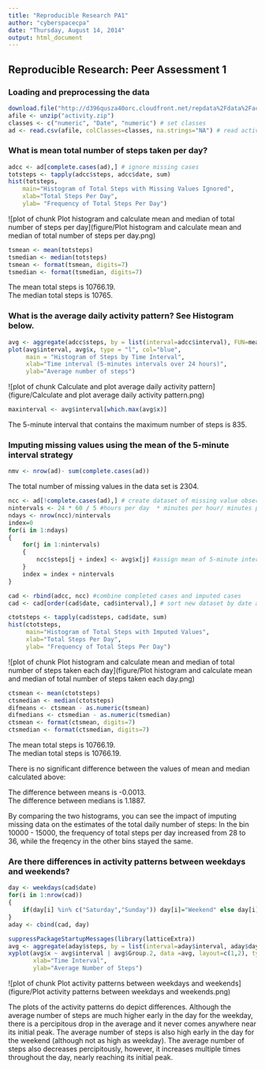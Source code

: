 ```yaml
---
title: "Reproducible Research PA1"
author: "cyberspacecpa"
date: "Thursday, August 14, 2014"
output: html_document
---     
```


## Reproducible Research: Peer Assessment 1

### Loading and preprocessing the data


```r
download.file("http://d396qusza40orc.cloudfront.net/repdata%2Fdata%2Factivity.zip", destfile="activity.zip", mode="wb")
afile <- unzip("activity.zip")
classes <- c("numeric", "Date", "numeric") # set classes
ad <- read.csv(afile, colClasses=classes, na.strings="NA") # read activity data (ad)
```
### What is mean total number of steps taken per day?


```r
adcc <- ad[complete.cases(ad),] # ignore missing cases
totsteps <- tapply(adcc$steps, adcc$date, sum)
hist(totsteps,
    main="Histogram of Total Steps with Missing Values Ignored",
    xlab="Total Steps Per Day", 
    ylab= "Frequency of Total Steps Per Day")
```

![plot of chunk Plot histogram and calculate mean and median of total number of steps per day](figure/Plot histogram and calculate mean and median of total number of steps per day.png) 

```r
tsmean <- mean(totsteps)
tsmedian <- median(totsteps)
tsmean <- format(tsmean, digits=7)
tsmedian <- format(tsmedian, digits=7)
```

The mean total steps is 10766.19.   
The median total steps is 10765.   


### What is the average daily activity pattern? See Histogram below.


```r
avg <- aggregate(adcc$steps, by = list(interval=adcc$interval), FUN=mean)
plot(avg$interval, avg$x, type = "l", col="blue",
     main = "Histogram of Steps by Time Interval",
     xlab="Time interval (5-minutes intervals over 24 hours)",
     ylab="Average number of steps")
```

![plot of chunk Calculate and plot average daily activity pattern](figure/Calculate and plot average daily activity pattern.png) 

```r
maxinterval <- avg$interval[which.max(avg$x)]
```

The 5-minute interval that contains the maximum number of steps is 835.


### Imputing missing values using the mean of the 5-minute interval strategy


```r
nmv <- nrow(ad)- sum(complete.cases(ad))
```

The total number of missing values in the data set is 2304.


```r
ncc <- ad[!complete.cases(ad),] # create dataset of missing value observations
nintervals <- 24 * 60 / 5 #hours per day  * minutes per hour/ minutes per interval
ndays <- nrow(ncc)/nintervals
index=0
for(i in 1:ndays)
{    
    for(j in 1:nintervals)
    {
        ncc$steps[j + index] <- avg$x[j] #assign mean of 5-minute interval to missing values
    }
    index = index + nintervals 
} 
```


```r
cad <- rbind(adcc, ncc) #combine completed cases and imputed cases
cad <- cad[order(cad$date, cad$interval),] # sort new dataset by date and interval within date
```


```r
ctotsteps <- tapply(cad$steps, cad$date, sum)
hist(ctotsteps,
     main="Histogram of Total Steps with Imputed Values",
     xlab="Total Steps Per Day", 
     ylab= "Frequency of Total Steps Per Day")
```

![plot of chunk Plot histogram and calculate mean and median of total number of steps taken each day](figure/Plot histogram and calculate mean and median of total number of steps taken each day.png) 

```r
ctsmean <- mean(ctotsteps)
ctsmedian <- median(ctotsteps)
difmeans <- ctsmean - as.numeric(tsmean)
difmedians <- ctsmedian - as.numeric(tsmedian)
ctsmean <- format(ctsmean, digits=7)
ctsmedian <- format(ctsmedian, digits=7)
```

The mean total steps is 10766.19.   
The median total steps is 10766.19.

There is no significant difference between the values of mean and median calculated above:

The difference between means is -0.0013.     
The difference between medians is 1.1887.

By comparing the two histograms, you can see the impact of imputing missing data on the estimates
of the total daily number of steps: In the bin 10000 - 15000, the frequency of total steps per day
increased from 28 to 36, while the freqency in the other bins stayed the same.


### Are there differences in activity patterns between weekdays and weekends?


```r
day <- weekdays(cad$date)
for(i in 1:nrow(cad))
{    
    if(day[i] %in% c("Saturday","Sunday")) day[i]="Weekend" else day[i]="Weekday"
}
aday <- cbind(cad, day)
```

```r
suppressPackageStartupMessages(library(latticeExtra))
avg <- aggregate(aday$steps, by = list(interval=aday$interval, aday$day), FUN=mean) 
xyplot(avg$x ~ avg$interval | avg$Group.2, data =avg, layout=c(1,2), type="l",
       xlab="Time Interval",
       ylab="Average Number of Steps")
```

![plot of chunk Plot activity patterns between weekdays and weekends](figure/Plot activity patterns between weekdays and weekends.png) 

The plots of the activity patterns do depict differences. Although the average number of steps
are much higher early in the day for the weekday, there is a percipitous drop in the average 
and it never comes anywhere near its initial peak. The average number of steps is also high early
in the day for the weekend (although not as high as weekday). The average number of steps also
decreases percipitously, however, it increases multiple times throughout the day, nearly reaching
its initial peak.
